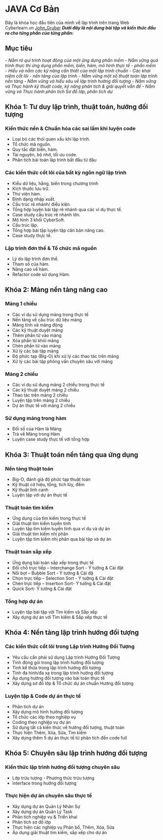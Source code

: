 # JAVA Cơ Bản

Đây là khóa học đầu tiên của mình về lập trình trên trang Web Cyberlearn.vn [John_Gruber](https://cyberlearn.vn/)
***Dưới đây là nội dung bài tập và kiến thức đầu ra cho từng phần của từng phần:***

## Mục tiêu

*- Nắm rõ qui trình hoạt động của một ứng dựng phần mềm*
*- Nắm vững quá trình thực thi ứng dụng phần mềm, biến, hàm, mô hình thực tế - phần mềm*
*- Hiểu và nắm các kỹ năng cần thiết của một lập trình chuẩn*
*- Các khái niệm cốt lõi - nền tảng của lập trình*
*- Nắm vững một số thuật toán lập trình nền tảng*
*- Nắm vững và hiểu sâu về lập trình hướng đối tượng*
*- Nắm vững và Thực hành kỹ thuật code, kỹ năng phân tích & giải quyết vấn đề*
*- Nắm vững và Thực hành phân tích Sơ đồ lớp, phân tích dự*

## Khóa 1: Tư duy lập trình, thuật toán, hướng đối tượng

### Kiến thức nền & Chuẩn hóa các sai lầm khi luyện code

* Loại bỏ các thói quen xấu khi lập trình.
* Tổ chức mã nguồn.
* Quy tắc đặt biến, hàm.
* Tài nguyên, bộ nhớ, tối ưu code.
* Phân tích bài toán lập trình bắt đầu từ đâu

### Các kiến thức cốt lõi của bất kỳ ngôn ngữ lập trình

* Kiểu dữ liệu, hằng, biến trong chương trình
* Kích thước lưu trữ.
* Thư viện hàm.
* Định dạng nhập xuất.
* Cấu trúc rẽ nhánh/ điều kiện.
* Tổng hợp luyện bài tập rẽ nhánh qua các ví dụ thực tế.
* Case study cấu trúc rẽ nhánh lớn.
* Mô hình 3 khối CyberSoft.
* Cấu trúc lặp.
* Tổng hợp bài tập luyện tập căn bản nâng cao.
* Case study thực tế.

### Lập trình đơn thể & Tổ chức mã nguồn

* Lý do lập trình đơn thể.
* Tham số của hàm.
* Nâng cao về hàm.
* Refactor code sử dụng Hàm.

## Khóa 2: Mảng nền tảng nâng cao

### Mảng 1 chiều

* Các ví dụ sử dụng mảng trong thực tế
* Nền tảng về cấu trúc dữ liệu mảng
* Mảng tĩnh và mảng động
* Các kỹ thuật duyệt mảng
* Thêm phần tử vào mảng
* Xóa phần tử khỏi mảng
* Chèn phần tử vào mảng
* Xử lý các bài tập mảng
* Độ phức tạp (Big-O) khi xử lý các thao tác trên mảng
* Xử lý các bài tập phỏng vấn chuyên sâu với mảng

### Mảng 2 chiều

* Các ví dụ sử dụng mảng 2 chiều trong thực tế
* Các kỹ thuật duyệt mảng 2 chiều
* Thao tác trên mảng 2 chiều
* Luyện tập trên mảng 2 chiều
* Dự án thực tế với mảng 2 chiều

### Sử dụng mảng trong hàm

* Đối số của Hàm là Mảng
* Trả về Mảng trong Hàm
* Luyện case study thực tế với tổng hợp

## Khóa 3: Thuật toán nền tảng qua ứng dụng

### Nền tảng thuật toán

* Big-O, đánh giá độ phức tạp thuật toán
* Kỹ thuật cờ hiệu, tổng, tích lũy, đếm
* Kỹ thuật lính canh
* Luyện tập với dự án thực tế

### Thuật toán tìm kiếm

* Ứng dụng của tìm kiếm trong thực tế
* Giải thuật tìm kiếm tuyến tinh
* Luyện tập tìm kiếm tuyến tính qua ví dụ và dự án
* Giải thuật tìm kiếm nhị phân
* Luyện tập tìm kiếm nhị phân qua bài tập và dự án

### Thuật toán sắp xếp

* Ứng dụng bài toán sắp xếp trong thực tế
* Đổi chỗ trực tiếp – Interchange Sort - Ý tưởng & Cài đặt
* Nổi bọt – Bubble Sort - Ý tưởng & Cài đặ
* Chọn trực tiếp – Selection Sort - Ý tưởng & Cài đặt
* Chèn trực tiếp – Insertion Sort- Ý tưởng & Cài đặt
* Quick Sort- Ý tưởng & Cài đặt

### Tổng hợp dự án

* Luyện tập bài tập với Tìm kiếm và Sắp xếp
* Xây dựng dự án với Tìm kiếm & Sắp xếp thực tế

## Khóa 4: Nền tảng lập trình hướng đối tượng

### Các kiến thức cốt lõi trong Lập trình Hướng Đối Tượng

* Yêu cầu cần phải sử dụng Lập trình Hướng Đối Tượng
* Tính đóng gói trong lập trình hướng đối tượng
* Tính kế thừa trong lập trình hướng đối tượng
* Tính đa hình/đa xạ trong lập trình hướng đối tượng
* Áp dụng hướng đối tượng vào bài toán thực tế
* Xây dựng sơ đồ lớp & Tổ chức dự án chuẩn Hướng đối tượng

### Luyện tập & Code dự án thực tế

* Phân tích dự án
* Xây dựng mô hình hướng đối tượng
* Tổ chức các lớp theo nghiệp vụ
* Coding theo nghiệp vụ dự án
* Sử dụng tất cả kiến thức về hướng đối tượng, thuật toán
* Thực hiện Thêm, Xóa, Sửa, Tìm kiếm
* Xây dựng thêm 5 dự án thực tế từ phân tích đến code full

## Khóa 5: Chuyên sâu lập trình hướng đối tượng

### Kiến thức lập trình hướng đối tượng chuyên sâu

* Lớp trừu tượng - Phương thức trừu tượng
* Interface trong hướng đối tượng

### Thực hiện dự án chuyên sâu thực tế

* Xây dựng dự án Quản Lý Nhân Sự
* Xây dựng dự án Quản Lý Task
* Phân tích nghiệp vụ & Triển khai
* Phân tích sơ đồ lớp
* Thực hiện các nghiệp vụ Phân bổ, Thêm, Xóa, Sửa
* Áp dụng giải thuật tìm kiếm, sắp xếp cho dự án

